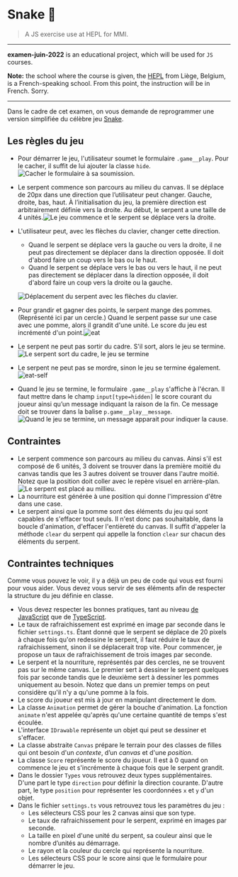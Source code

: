 # Snake 🐍

> A JS exercise use at HEPL for MMI.

* * *

**examen-juin-2022** is an educational project, which will be used for `JS` courses.

**Note:** the school where the course is given, the [HEPL](https://hepl.be) from Liège, Belgium, is a French-speaking school. From this point, the instruction will be in French. Sorry.

* * *

Dans le cadre de cet examen, on vous demande de reprogrammer une version simplifiée du célèbre jeu [Snake](https://fr.wikipedia.org/wiki/Snake_(genre_de_jeu_vidéo)).

## Les règles du jeu

* Pour démarrer le jeu, l'utilisateur soumet le formulaire `.game__play`. Pour le cacher, il suffit de lui ajouter la classe `hide`.  ![Cacher le formulaire à sa soumission.](./img/hide-form.gif)

* Le serpent commence son parcours au milieu du canvas. Il se déplace de 20px dans une direction que l’utilisateur peut changer. Gauche, droite, bas, haut. À l’initialisation du jeu, la première direction est arbitrairement définie vers la droite. Au début, le serpent a une taille de 4 unités.![Le jeu commence et le serpent se déplace vers la droite.](./img/start.gif)

* L'utilisateur peut, avec les flèches du clavier, changer cette direction.
  * Quand le serpent se déplace vers la gauche ou vers la droite, il ne peut pas directement se déplacer dans la direction opposée. Il doit d'abord faire un coup vers le bas ou le haut.
  * Quand le serpent se déplace vers le bas ou vers le haut, il ne peut pas directement se déplacer dans la direction opposée, il doit d'abord faire un coup vers la droite ou la gauche.

  ![Déplacement du serpent avec les flèches du clavier.](./img/move.gif)

* Pour grandir et gagner des points, le serpent mange des pommes. (Représenté ici par un cercle.) Quand le serpent passe sur une case avec une pomme, alors il grandit d'une unité. Le score du jeu est incrémenté d'un point.![eat](./img/eat.gif)

* Le serpent ne peut pas sortir du cadre. S'il sort, alors le jeu se termine.![Le serpent sort du cadre, le jeu se termine](./img/go-out.gif)

* Le serpent ne peut pas se mordre, sinon le jeu se termine également.![eat-self](./img/eat-self.gif)

* Quand le jeu se termine, le formulaire `.game__play` s'affiche à l'écran. Il faut mettre dans le champ `input[type=hidden]` le score courant du joueur ainsi qu’un message indiquant la raison de la fin. Ce message doit se trouver dans la balise `p.game__play__message`.![Quand le jeu se termine, un message apparait pour indiquer la cause.](./img/message.gif)

## Contraintes

* Le serpent commence son parcours au milieu du canvas. Ainsi s'il est composé de 6 unités, 3 doivent se trouver dans la première moitié du canvas tandis que les 3 autres doivent se trouver dans l'autre moitié. Notez que la position doit coller avec le repère visuel en arrière-plan.![Le serpent est placé au millieu.](./img/middle.jpg)
* La nourriture est générée à une position qui donne l'impression d'être dans une case.
* Le serpent ainsi que la pomme sont des éléments du jeu qui sont capables de s'effacer tout seuls. Il n'est donc pas souhaitable, dans la boucle d'animation, d'effacer l'entièreté du canvas. Il suffit d'appeler la méthode `clear` du serpent qui appelle la fonction `clear` sur chacun des éléments du serpent.

## Contraintes techniques

Comme vous pouvez le voir, il y a déjà un peu de code qui vous est fourni pour vous aider. Vous devez vous servir de ses éléments afin de respecter la structure du jeu définie en classe.

* Vous devez respecter les bonnes pratiques, tant au niveau [de JavaScript](https://github.com/hepl-dcc/dcc-guidelines) que de [TypeScript](https://github.com/hepl-mmi/mmi-guidelines).
* Le taux de rafraichissement est exprimé en image par seconde dans le fichier `settings.ts`. Étant donné que le serpent se déplace de 20 pixels à chaque fois qu'on redessine le serpent, il faut réduire le taux de rafraichissement, sinon il se déplacerait trop vite. Pour commencer, je propose un taux de rafraichissement de trois images par seconde.
* Le serpent et la nourriture, représentés par des cercles, ne se trouvent pas sur le même canvas. Le premier sert à dessiner le serpent quelques fois par seconde tandis que le deuxième sert à dessiner les pommes uniquement au besoin. Notez que dans un premier temps on peut considère qu'il n'y a qu'une pomme à la fois.
* Le score du joueur est mis à jour en manipulant directement le dom.
* La classe `Animation` permet de gérer la bouche d'animation. La fonction `animate` n'est appelée qu'après qu'une certaine quantité de temps s'est écoulée.
* L'interface `IDrawable` représente un objet qui peut se dessiner et s'effacer.
* La classe abstraite `Canvas` prépare le terrain pour des classes de filles qui ont besoin d'un *contexte*, d’un *canvas* et d'une *position*.
* La classe `Score` représente le score du joueur. Il est à 0 quand on commence le jeu et s'incrémente à chaque fois que le serpent grandit.
* Dans le dossier `Types` vous retrouvez deux types supplémentaires. D'une part le type `direction` pour définir la direction courante. D'autre part, le type `position` pour représenter les coordonnées `x` et `y` d'un objet.
* Dans le fichier `settings.ts` vous retrouvez tous les paramètres du jeu :
  * Les sélecteurs CSS pour les 2 canvas ainsi que son type.
  * Le taux de rafraichissement pour le serpent, exprimé en images par seconde.
  * La taille en pixel d'une unité du serpent, sa couleur ainsi que le nombre d’unités au démarrage.
  * Le rayon et la couleur du cercle qui représente la nourriture.
  * Les sélecteurs CSS pour le score ainsi que le formulaire pour démarrer le jeu.

